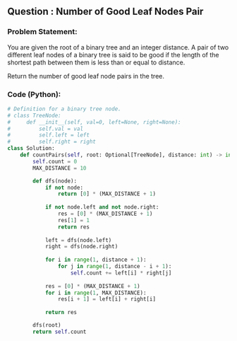 ## Question : Number of Good Leaf Nodes Pair

### Problem Statement:
You are given the root of a binary tree and an integer distance. A pair of two different leaf nodes of a binary tree is said to be good if the length of the shortest path between them is less than or equal to distance.

Return the number of good leaf node pairs in the tree.

### Code (Python):
```python
# Definition for a binary tree node.
# class TreeNode:
#     def __init__(self, val=0, left=None, right=None):
#         self.val = val
#         self.left = left
#         self.right = right
class Solution:
    def countPairs(self, root: Optional[TreeNode], distance: int) -> int:
        self.count = 0
        MAX_DISTANCE = 10

        def dfs(node):
            if not node:
                return [0] * (MAX_DISTANCE + 1)
            
            if not node.left and not node.right:
                res = [0] * (MAX_DISTANCE + 1)
                res[1] = 1
                return res
            
            left = dfs(node.left)
            right = dfs(node.right)
            
            for i in range(1, distance + 1):
                for j in range(1, distance - i + 1):
                    self.count += left[i] * right[j]
            
            res = [0] * (MAX_DISTANCE + 1)
            for i in range(1, MAX_DISTANCE):
                res[i + 1] = left[i] + right[i]
            
            return res

        dfs(root)
        return self.count
